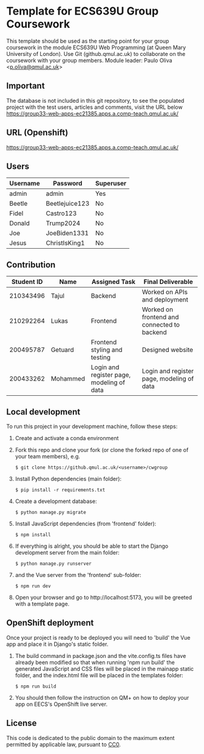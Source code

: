 # Template for ECS639U Group Coursework

This template should be used as the starting point for your group coursework in the module ECS639U Web Programming (at Queen Mary University of London). Use Git (github.qmul.ac.uk) to collaborate on the coursework with your group members. Module leader: Paulo Oliva <[p.oliva@qmul.ac.uk](mailto:p.oliva@qmul.ac.uk)>

## Important 

The database is not included in this git repository, to see the populated project with the test users, articles and comments, visit the URL below
https://group33-web-apps-ec21385.apps.a.comp-teach.qmul.ac.uk/

## URL (Openshift)

https://group33-web-apps-ec21385.apps.a.comp-teach.qmul.ac.uk/

## Users

| Username | Password       | Superuser |
|----------|----------------|-----------|
| admin    | admin          | Yes       |
| Beetle   | Beetlejuice123 | No        |
| Fidel    | Castro123      | No        |
| Donald   | Trump2024      | No        |
| Joe      | JoeBiden1331   | No        |
| Jesus    | ChristIsKing1  | No        |

## Contribution

| Student ID | Name  | Assigned Task                                           | Final Deliverable                                |
|------------|-------|--------------------------------------------------------|---------------------------------------------------|
| 210343496     | Tajul | Backend                                                | Worked on APIs and deployment                    |
| 210292264     | Lukas | Frontend                                               | Worked on frontend and connected to backend     |
| 200495787     | Getuard  | Frontend styling and testing                           | Designed website                                 |
| 200433262     | Mohammed  | Login and register page, modeling of data   | Login and register page, modeling of data        |







## Local development

To run this project in your development machine, follow these steps:

1. Create and activate a conda environment

2. Fork this repo and clone your fork (or clone the forked repo of one of your team members), e.g.

    ```console
    $ git clone https://github.qmul.ac.uk/<username>/cwgroup
    ```

3. Install Python dependencies (main folder):

    ```console
    $ pip install -r requirements.txt
    ```

4. Create a development database:

    ```console
    $ python manage.py migrate
    ```

5. Install JavaScript dependencies (from 'frontend' folder):

    ```console
    $ npm install
    ```

6. If everything is alright, you should be able to start the Django development server from the main folder:

    ```console
    $ python manage.py runserver
    ```

7. and the Vue server from the 'frontend' sub-folder:

    ```console
    $ npm run dev
    ```

8. Open your browser and go to http://localhost:5173, you will be greeted with a template page.

## OpenShift deployment

Once your project is ready to be deployed you will need to 'build' the Vue app and place it in Django's static folder.

1. The build command in package.json and the vite.config.ts files have already been modified so that when running 'npm run build' the generated JavaScript and CSS files will be placed in the mainapp static folder, and the index.html file will be placed in the templates folder:

    ```console
    $ npm run build
    ```

2. You should then follow the instruction on QM+ on how to deploy your app on EECS's OpenShift live server.

## License

This code is dedicated to the public domain to the maximum extent permitted by applicable law, pursuant to [CC0](http://creativecommons.org/publicdomain/zero/1.0/).
